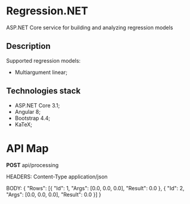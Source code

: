 # Regression.NET

ASP.NET Core service for building and analyzing regression models

## Description

Supported regression models:
- Multiargument linear;

## Technologies stack

- ASP.NET Core 3.1;
- Angular 8;
- Bootstrap 4.4;
- KaTeX;

# API Map

**POST**
api/processing

HEADERS:
Content-Type application/json

BODY:
{
"Rows": [{
"Id": 1,
"Args": [0.0, 0.0, 0.0],
"Result": 0.0
},
{
"Id": 2,
"Args": [0.0, 0.0, 0.0],
"Result": 0.0
}]
}
